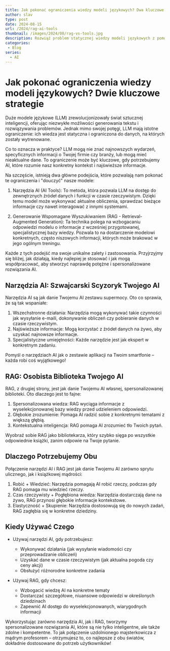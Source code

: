 ```yaml
---
title: Jak pokonać ograniczenia wiedzy modeli językowych? Dwa kluczowe podejścia AI
author: slav
type: post
date: 2024-08-15
url: /2024/rag-ai-tools
thumbnail: /images/2024/08/rag-vs-tools.jpg
description: Rozwiąż problem statycznej wiedzy modeli językowych z pomocą narzędzi AI i RAG (Retrieval-Augmented Generation). Dowiedź się, jak te techniki mogą współpracować dla optymalnych rozwiązań AI.
categories:
 - Blog
series:
  - AI
---
```



# Jak pokonać ograniczenia wiedzy modeli językowych? Dwie kluczowe strategie

Duże modele językowe (LLM) zrewolucjonizowały świat sztucznej inteligencji, oferując niezwykłe możliwości generowania tekstu i rozwiązywania problemów. Jednak mimo swojej potęgi, LLM mają istotne ograniczenie: ich wiedza jest statyczna i ograniczona do danych, na których zostały wytrenowane.

Co to oznacza w praktyce? LLM mogą nie znać najnowszych wydarzeń, specyficznych informacji o Twojej firmie czy branży, lub mogą mieć nieaktualne dane. To ograniczenie może być kluczowe, gdy potrzebujemy AI, które rozumie nasz konkretny kontekst i najświeższe informacje.

Na szczęście, istnieją dwa główne podejścia, które pozwalają nam pokonać te ograniczenia i "douczyć" nasze modele:

1. Narzędzia AI (AI Tools): To metoda, która pozwala LLM na dostęp do zewnętrznych źródeł danych i funkcji w czasie rzeczywistym. Dzięki temu model może wykonywać aktualne obliczenia, sprawdzać bieżące informacje czy nawet interagować z innymi systemami.

2. Generowanie Wspomagane Wyszukiwaniem (RAG - Retrieval-Augmented Generation): Ta technika polega na wzbogacaniu odpowiedzi modelu o informacje z wcześniej przygotowanej, specjalistycznej bazy wiedzy. Pozwala to na dostarczenie modelowi konkretnych, często niszowych informacji, których może brakować w jego ogólnym treningu.

Każde z tych podejść ma swoje unikalne zalety i zastosowania. Przyjrzyjmy się bliżej, jak działają, kiedy najlepiej je stosować i jak mogą współpracować, aby stworzyć naprawdę potężne i spersonalizowane rozwiązania AI.

## Narzędzia AI: Szwajcarski Scyzoryk Twojego AI

Narzędzia AI są jak danie Twojemu AI zestawu supermocy. Oto co sprawia, że są tak wspaniałe:

1. Wszechstronne działania: Narzędzia mogą wykonywać takie czynności jak wysyłanie e-maili, dokonywanie obliczeń czy pobieranie danych w czasie rzeczywistym.
2. Najświeższe informacje: Mogą korzystać z źródeł danych na żywo, aby uzyskać najnowsze informacje.
3. Specjalistyczne umiejętności: Każde narzędzie jest jak ekspert w konkretnym zadaniu.

Pomyśl o narzędziach AI jak o zestawie aplikacji na Twoim smartfonie – każda robi coś wyjątkowego!

## RAG: Osobista Biblioteka Twojego AI

RAG, z drugiej strony, jest jak danie Twojemu AI własnej, spersonalizowanej biblioteki. Oto dlaczego jest to fajne:

1. Spersonalizowana wiedza: RAG wyciąga informacje z wyselekcjonowanej bazy wiedzy przed udzieleniem odpowiedzi.
2. Głębokie zrozumienie: Pomaga AI radzić sobie z konkretnymi tematami z większą głębią.
3. Kontekstualna inteligencja: RAG pomaga AI zrozumieć tło Twoich pytań.

Wyobraź sobie RAG jako bibliotekarza, który szybko sięga po wszystkie odpowiednie książki, zanim odpowie na Twoje pytanie.

## Dlaczego Potrzebujemy Obu

Połączenie narzędzi AI i RAG jest jak danie Twojemu AI zarówno sprytu ulicznego, jak i książkowej mądrości:

1. Robić + Wiedzieć: Narzędzia pomagają AI robić rzeczy, podczas gdy RAG pomaga mu wiedzieć rzeczy.
2. Czas rzeczywisty + Pogłębiona wiedza: Narzędzia dostarczają dane na żywo, RAG przynosi głębokie informacje kontekstowe.
3. Elastyczność + Skupienie: Narzędzia dostosowują się do nowych zadań, RAG zagłębia się w konkretne dziedziny.

## Kiedy Używać Czego

- Używaj narzędzi AI, gdy potrzebujesz:
  - Wykonywać działania (jak wysyłanie wiadomości czy przeprowadzanie obliczeń)
  - Uzyskać dane w czasie rzeczywistym (jak aktualna pogoda czy ceny akcji)
  - Obsłużyć różnorodne konkretne zadania

- Używaj RAG, gdy chcesz:
  - Wzbogacić wiedzę AI na konkretne tematy
  - Dostarczać szczegółowe, niuansowe odpowiedzi w określonych dziedzinach
  - Zapewnić AI dostęp do wyselekcjonowanych, wiarygodnych informacji

Wykorzystując zarówno narzędzia AI, jak i RAG, tworzymy spersonalizowane rozwiązania AI, które są nie tylko inteligentne, ale także zdolne i kompetentne. To jak połączenie uzdolnionego majsterkowicza z mądrym profesorem – otrzymujesz to, co najlepsze z obu światów, dokładnie dostosowane do potrzeb użytkowników!
